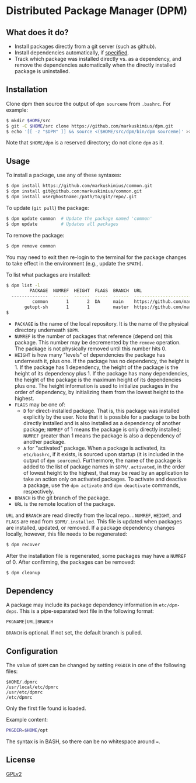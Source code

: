 # Distributed Package Manager (DPM)

## What does it do?

- Install packages directly from a git server (such as github).
- Install dependencies automatically, if [specified](#dependency).
- Track which package was installed directly vs. as a dependency,
  and remove the dependencies automatically when the directly installed package
  is uninstalled.


## Installation

Clone dpm then source the output of `dpm sourceme` from `.bashrc`.
For example:

```bash
$ mkdir $HOME/src
$ git -C $HOME/src clone https://github.com/markuskimius/dpm.git
$ echo '[[ -z "$DPM" ]] && source <($HOME/src/dpm/bin/dpm sourceme)' >> ~/.bashrc
```

Note that `$HOME/dpm` is a reserved directory; do not clone `dpm` as it.


## Usage

To install a package, use any of these syntaxes:

```bash
$ dpm install https://github.com/markuskimius/common.git
$ dpm install git@github.com:markuskimius/common.git
$ dpm install user@hostname:/path/to/git/repo/.git
```

To update (`git pull`) the package:

```bash
$ dpm update common  # Update the package named 'common'
$ dpm update         # Updates all packages
```

To remove the package:

```bash
$ dpm remove common
```

You may need to exit then re-login to the terminal for the package changes to
take effect in the environment (e.g., update the `$PATH`).


To list what packages are installed:

```bash
$ dpm list -l
         PACKAGE  NUMREF  HEIGHT  FLAGS  BRANCH  URL
  --------------  ------  ------  -----  ------  ----------------------------------------------
          common       1       2  DA     main    https://github.com/markuskimius/common.git
       getopt-sh       1       1         master  https://github.com/markuskimius/getopt-sh.git
$
```

- `PACKAGE` is the name of the local repository.
  It is the name of the physical directory underneath `$DPM`.
- `NUMREF` is the number of packages that reference (depend on) this package.
  This number may be decremented by the `remove` operation.
  The package is not physically removed until this number hits 0.
- `HEIGHT` is how many "levels" of dependencies the package has underneath it,
  plus one.
  If the package has no dependency, the height is 1.
  If the package has 1 dependency, the height of the package is the height of
  its dependency plus 1.
  If the package has many dependencies, the height of the package is the
  maximum height of its dependencies plus one.
  The height information is used to initialize packages in the order of
  dependency, by initializing them from the lowest height to the highest.
- `FLAGS` may be one of:
  - `D` for direct-installed package.
    That is, this package was installed explicitly by the user.
    Note that it is possible for a package to be both directly installed and is
    also installed as a dependency of another package;
    `NUMREF` of 1 means the package is only directly installed;
    `NUMREF` greater than 1 means the package is also a dependency of another
    package.
  - `A` for "activated" package.
    When a package is activated, its `etc/bashrc`, if it exists, is sourced
    upon startup (it is included in the output of `dpm sourceme`).
    Furthermore, the name of the package is added to the list of package names
    in `$DPM/.activated`, in the order of lowest height to the highest, that
    may be read by an application to take an action only on activated packages.
    To activate and deactive a package, use the `dpm activate` and `dpm
    deactivate` commands, respectively.
- `BRANCH` is the git branch of the package.
- `URL` is the remote location of the package.

`URL` and `BRANCH` are read directly from the local repo.
.
`NUMREF`, `HEIGHT`, and `FLAGS` are read from `$DPM/.installed`.
This file is updated when packages are installed, updated, or removed.
If a package dependency changes locally, however, this file needs to be
regenerated:

```bash
$ dpm recover
```

After the installation file is regenerated, some packages may have a `NUMREF` of 0.
After confirming, the packages can be removed:

```bash
$ dpm cleanup
```


## Dependency

A package may include its package dependency information in `etc/dpm-deps`.
This is a pipe-separated text file in the following format:

```
PKGNAME|URL|BRANCH
```

`BRANCH` is optional.  If not set, the default branch is pulled.


## Configuration

The value of `$DPM` can be changed by setting `PKGDIR` in one of the following
files:

```
$HOME/.dpmrc
/usr/local/etc/dpmrc
/usr/etc/dpmrc
/etc/dpmrc
```
Only the first file found is loaded.

Example content:

```bash
PKGDIR=$HOME/opt
```

The syntax is in BASH, so there can be no whitespace around `=`.


## License

[GPLv2]


[GPLv2]: <https://github.com/markuskimius/dpm/blob/main/LICENSE>

